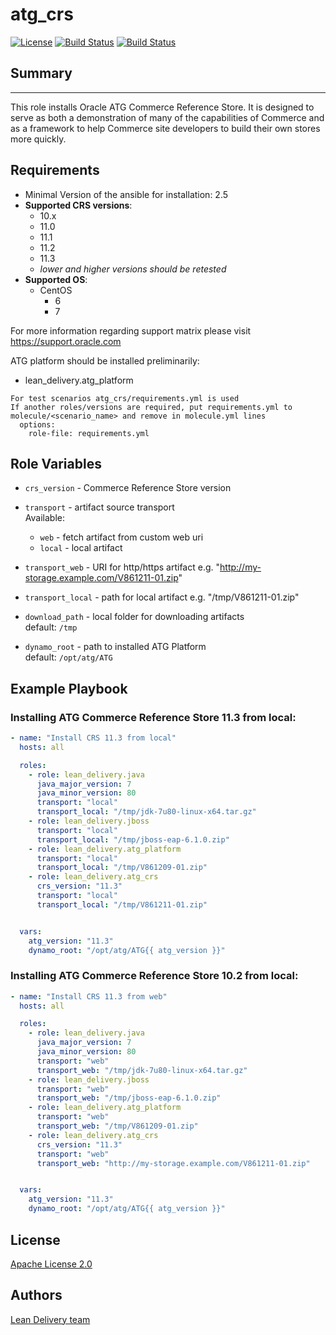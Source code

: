 atg_crs
=========
[![License](https://img.shields.io/badge/license-Apache-green.svg?style=flat)](https://raw.githubusercontent.com/lean-delivery/ansible-role-atg-crs/master/LICENSE)
[![Build Status](https://travis-ci.org/lean-delivery/ansible-role-atg-crs.svg?branch=master)](https://travis-ci.org/lean-delivery/ansible-role-atg-crs)
[![Build Status](https://gitlab.com/lean-delivery/ansible-role-atg-crs/badges/master/build.svg)](https://gitlab.com/lean-delivery/ansible-role-atg-crs)

## Summary
--------------

This role installs Oracle ATG Commerce Reference Store. It is designed to serve as both a demonstration of many of the capabilities of Commerce and as a framework to help Commerce site developers to build their own stores more quickly.   


Requirements
--------------

 - Minimal Version of the ansible for installation: 2.5
 - **Supported CRS versions**:
   - 10.x
   - 11.0
   - 11.1
   - 11.2
   - 11.3
   - _lower and higher versions should be retested_
 - **Supported OS**:
   - CentOS
     - 6
     - 7

For more information regarding support matrix please visit <https://support.oracle.com>

ATG platform should be installed preliminarily:
  - lean_delivery.atg_platform


```
For test scenarios atg_crs/requirements.yml is used  
If another roles/versions are required, put requirements.yml to molecule/<scenario_name> and remove in molecule.yml lines  
  options:  
    role-file: requirements.yml
```


Role Variables
--------------

  - `crs_version` - Commerce Reference Store version
  - `transport` - artifact source transport  
     Available:
      - `web` - fetch artifact from custom web uri
      - `local` - local artifact

  - `transport_web` - URI for http/https artifact  e.g. "http://my-storage.example.com/V861211-01.zip"
  - `transport_local` - path for local artifact e.g. "/tmp/V861211-01.zip"

  - `download_path` - local folder for downloading artifacts  
    default: `/tmp`

  - `dynamo_root` - path to installed ATG Platform  
    default: `/opt/atg/ATG`


Example Playbook
----------------

### Installing ATG Commerce Reference Store 11.3 from local:
```yaml
- name: "Install CRS 11.3 from local"
  hosts: all

  roles:
    - role: lean_delivery.java
      java_major_version: 7
      java_minor_version: 80
      transport: "local"
      transport_local: "/tmp/jdk-7u80-linux-x64.tar.gz"
    - role: lean_delivery.jboss
      transport: "local"
      transport_local: "/tmp/jboss-eap-6.1.0.zip"
    - role: lean_delivery.atg_platform
      transport: "local"
      transport_local: "/tmp/V861209-01.zip"
    - role: lean_delivery.atg_crs
      crs_version: "11.3"
      transport: "local"
      transport_local: "/tmp/V861211-01.zip"


  vars:
    atg_version: "11.3"
    dynamo_root: "/opt/atg/ATG{{ atg_version }}"
```

### Installing ATG Commerce Reference Store 10.2 from local:
```yaml
- name: "Install CRS 11.3 from web"
  hosts: all

  roles:
    - role: lean_delivery.java
      java_major_version: 7
      java_minor_version: 80
      transport: "web"
      transport_web: "/tmp/jdk-7u80-linux-x64.tar.gz"
    - role: lean_delivery.jboss
      transport: "web"
      transport_web: "/tmp/jboss-eap-6.1.0.zip"
    - role: lean_delivery.atg_platform
      transport: "web"
      transport_web: "/tmp/V861209-01.zip"
    - role: lean_delivery.atg_crs
      crs_version: "11.3"
      transport: "web"
      transport_web: "http://my-storage.example.com/V861211-01.zip"


  vars:
    atg_version: "11.3"
    dynamo_root: "/opt/atg/ATG{{ atg_version }}"
```


## License

[Apache License 2.0](https://raw.githubusercontent.com/lean-delivery/ansible-role-atg-crs/master/LICENSE)

## Authors

[Lean Delivery team](team@lean-delivery.com)
